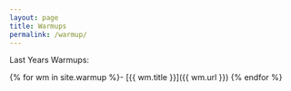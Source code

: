 ```yaml
---
layout: page
title: Warmups
permalink: /warmup/
---
```

Last Years Warmups:

{% for wm in site.warmup %}- [{{ wm.title }}]({{ wm.url }})
{% endfor %}
